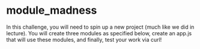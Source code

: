 # module_madness

In this challenge, you will need to spin up a new project (much like we did in lecture). You will create three modules as specified below, create an app.js that will use these modules, and finally, test your work via curl!
